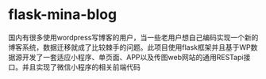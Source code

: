 # flask-mina-blog
国内有很多使用wordpress写博客的用户，当一些老用户想自己编码实现一个新的博客系统，数据迁移就成了比较棘手的问题。此项目使用flask框架并且基于WP数据源开发了一套适应小程序、单页面、APP以及传图web网站的通用RESTapi接口。并且实现了微信小程序的相关前端代码

